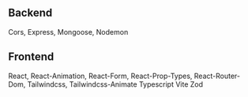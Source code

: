 ## Backend

Cors, Express, Mongoose, Nodemon 



## Frontend

React, React-Animation, React-Form, React-Prop-Types, React-Router-Dom, 
Tailwindcss, Tailwindcss-Animate
Typescript
Vite
Zod


